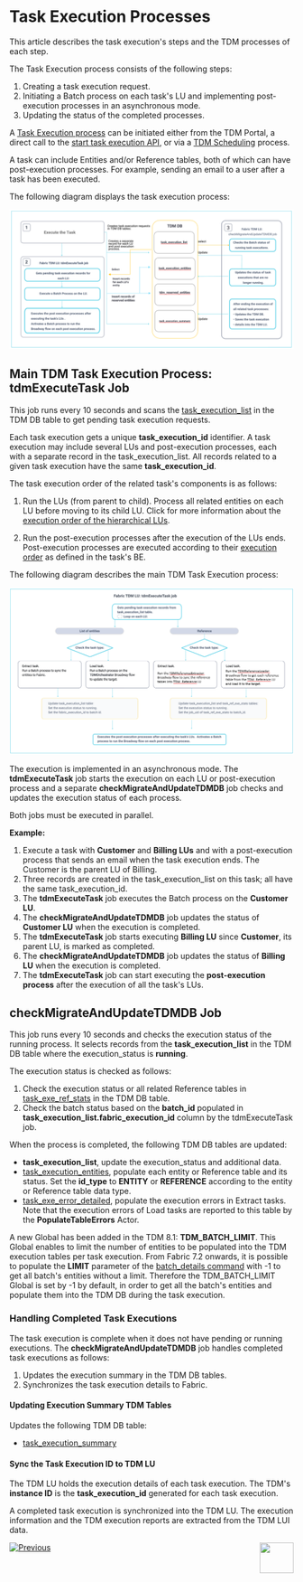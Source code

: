 # Task Execution Processes

This article describes the task execution's steps and the TDM processes of each step.

The Task Execution process consists of the following steps:

1. Creating a task execution request.
2. Initiating a Batch process on each task's LU and implementing post-execution processes in an asynchronous mode.
3. Updating the status of the completed processes.

A [Task Execution process](/articles/TDM/tdm_gui/26_task_execution.md) can be initiated either from the TDM Portal, a direct call to the [start task execution API](/articles/TDM/tdm_gui/TDM_Task_Execution_Flows_APIs/04_execute_task_API.md), or via a [TDM Scheduling](/articles/TDM/tdm_gui/22_task_execution_timing_tab.md) process.  

A task can include Entities and/or Reference tables, both of which can have post-execution processes. For example, sending an email to a user after a task has been executed.

The following diagram displays the task execution process:

![task execution process](images/tdm_task_execution_processes.png)



## Main TDM Task Execution Process: tdmExecuteTask Job

This job runs every 10 seconds and scans the [task_execution_list](02_tdm_database.md#task_execution_list) in the TDM DB table to get pending task execution requests.

Each task execution gets a unique **task_execution_id** identifier. A task execution may include several LUs and post-execution processes, each with a separate record in the task_execution_list. All records related to a given task execution have the same **task_execution_id**. 

The task execution order of the related task's components is as follows:

1. Run the LUs (from parent to child). Process all related entities on each LU before moving to its child LU. Click for more information about the [execution order of the hierarchical LUs](/articles/TDM/tdm_overview/03_business_entity_overview.md#task-execution-of-hierarchical-business-entities).

2. Run the post-execution processes after the execution of the LUs ends. Post-execution processes are executed according to their [execution order](/articles/TDM/tdm_gui/04_tdm_gui_business_entity_window.md#post-execution-processes-tab) as defined in the task's BE. 

The following diagram describes the main TDM Task Execution process:

![task execution job](images/tdmExcuteTask_job_flow.png)

The execution is implemented in an asynchronous mode. The **tdmExecuteTask** job starts the execution on each LU or post-execution process and a separate **checkMigrateAndUpdateTDMDB** job checks and updates the execution status of each process.

Both jobs must be executed in parallel. 

**Example:**

1. Execute a task with **Customer** and **Billing LUs** and with a post-execution process that sends an email when the task execution ends. The Customer is the parent LU of Billing. 
2. Three records are created in the task_execution_list on this task; all have the same task_execution_id.
3. The **tdmExecuteTask** job executes the Batch process on the **Customer LU**. 
4. The **checkMigrateAndUpdateTDMDB** job updates the status of **Customer LU** when the execution is completed.
5. The **tdmExecuteTask** job starts executing **Billing LU** since **Customer**, its parent LU, is marked as completed.
6. The **checkMigrateAndUpdateTDMDB** job updates the status of **Billing LU** when the execution is completed.
7. The **tdmExecuteTask** job can start executing the **post-execution process** after the execution of all the task's LUs.



## checkMigrateAndUpdateTDMDB Job

This job runs every 10 seconds and checks the execution status of the running process. It selects records from the **task_execution_list** in the TDM DB table where the execution_status is **running**.

The execution status is checked as follows:

1. Check the execution status or all related Reference tables in [task_exe_ref_stats](02_tdm_database.md#task_ref_exe_stats) in the TDM DB table.
2. Check the batch status based on the **batch_id** populated in **task_execution_list.fabric_execution_id** column by the tdmExecuteTask job. 

When the process is completed, the following TDM DB tables are updated:

- **task_execution_list**, update the execution_status and additional data.
- [task_execution_entities](02_tdm_database.md#task_execution_entities), populate each entity or Reference table and its status. Set the **id_type** to **ENTITY** or **REFERENCE** according to the entity or Reference table data type.
- [task_exe_error_detailed](02_tdm_database.md#task_exe_error_detailed), populate the execution errors in Extract tasks. Note that the execution errors of Load tasks are reported to this table by the **PopulateTableErrors** Actor.

A new Global has been added in the TDM 8.1: **TDM_BATCH_LIMIT**. This Global enables to limit the number of entities to be populated into the TDM execution tables per task execution. From Fabric 7.2 onwards, it is possible to populate the **LIMIT** parameter of the [batch_details command](/articles/20_jobs_and_batch_services/12_batch_sync_commands.md#batch_details-batch_id-statusstatus-entitiesentity-1entity-2-affinityaffinity-limitlimit-sort_by_process_timetruefalse) with -1 to get all batch's entities without a limit. Therefore the TDM_BATCH_LIMIT Global is set by -1 by default, in order to get all the batch's entities and populate them into the TDM DB during the task execution.

### Handling Completed Task Executions

The task execution is complete when it does not have pending or running executions. The **checkMigrateAndUpdateTDMDB** job handles completed task executions as follows:

1. Updates the execution summary in the TDM DB tables.
2. Synchronizes the task execution details to Fabric. 

#### Updating Execution Summary TDM Tables

Updates the following TDM DB table:

- [task_execution_summary](02_tdm_database.md#task_execution_summary)

#### Sync the Task Execution ID to TDM LU

The TDM LU holds the execution details of each task execution. The TDM's **instance ID** is the **task_execution_id** generated for each task execution.

A completed task execution is synchronized into the TDM LU. The execution information and the TDM execution reports are extracted from the TDM LUI data.



[![Previous](/articles/images/Previous.png)](02_tdm_database.md)[<img align="right" width="60" height="54" src="/articles/images/Next.png">](03a_task_execution_building_entity_list_on_tasks_LUs.md)





